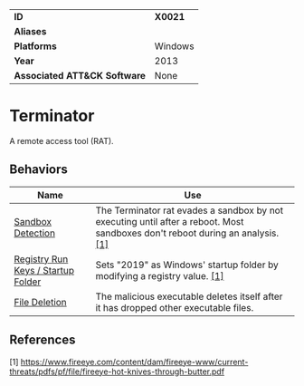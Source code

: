 |||
|---------|------------------------|
|**ID**|**X0021**|
|**Aliases**||
|**Platforms**|Windows|
|**Year**| 2013 |
|**Associated ATT&CK Software**|None|

Terminator
==========
A remote access tool (RAT).

Behaviors
---------
|Name|Use|
|---------------------|-------------------------------------------------------|
|[Sandbox Detection](https://github.com/MBCProject/mbc-markdown/blob/master/anti-behavioral-analysis/detect-sandbox.md) | The Terminator rat evades a sandbox by not executing until after a reboot. Most sandboxes don't reboot during an analysis. [[1]](#1)|
| [Registry Run Keys / Startup Folder](https://github.com/MBCProject/mbc-markdown/blob/master/persistence/registry-run-startup.md)| Sets "2019" as Windows' startup folder by modifying a registry value. [[1]](#1)|
|[File Deletion](https://github.com/MBCProject/mbc-markdown/blob/master/defense-evasion/file-deletion.md)| The malicious executable deletes itself after it has dropped other executable files.|

References
----------
<a name="1">[1]</a> https://www.fireeye.com/content/dam/fireeye-www/current-threats/pdfs/pf/file/fireeye-hot-knives-through-butter.pdf